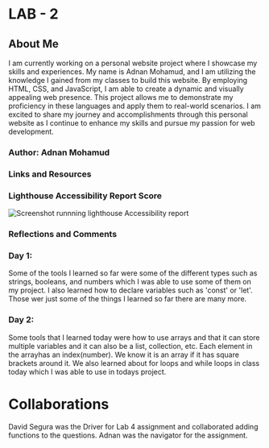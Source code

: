 # LAB - 2

## About Me

I am currently working on a personal website project where I showcase my skills and experiences. My name is Adnan Mohamud, and I am utilizing the knowledge I gained from my classes to build this website. By employing HTML, CSS, and JavaScript, I am able to create a dynamic and visually appealing web presence. This project allows me to demonstrate my proficiency in these languages and apply them to real-world scenarios. I am excited to share my journey and accomplishments through this personal website as I continue to enhance my skills and pursue my passion for web development.

### Author: Adnan Mohamud

### Links and Resources

### Lighthouse Accessibility Report Score

![Screenshot runnning lighthouse Accessibility report](img/Screenshot2.png)

### Reflections and Comments

### Day 1:

Some of the tools I learned so far were some of the different types such as strings, booleans, and numbers which I was able to use some of them on my project. I also learned how to declare variables such as 'const' or 'let'. Those wer just some of the things I learned so far there are many more.

### Day 2:

Some tools that I learned today were how to use arrays and that it can store multiple variables and it can also be a list, collection, etc. Each element in the arrayhas an index(number). We know it is an array if it has square brackets around it. We also learned about for loops and while loops in class today which I was able to use in todays project.

# Collaborations

David Segura was the Driver for Lab 4 assignment and collaborated adding functions to the questions. Adnan was the navigator for the assignment.
